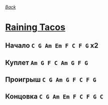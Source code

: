 ###### [Back](../Readme.md)
# [Raining Tacos](text.md)
## Начало `C G Am Em F C F G` х2
## Куплет `Am G F C Am G F G`
## Проигрыш `C G Am G F C F G`
## Концовка `C G Am Em F C F G C`
